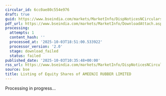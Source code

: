 ```yaml
---
circular_id: 6cc0ae80c554e976
draft: true
guid: https://www.bseindia.com/markets/MarketInfo/DispNoticesNCirculars.aspx?Noticeid={8A608CB5-9418-4BB0-AC8D-99657AFBE975}&noticeno=20251003-23&dt=10/03/2025&icount=23&totcount=73&flag=0
pdf_url: https://www.bseindia.com/markets/MarketInfo/DownloadAttach.aspx?id=20251003-23&attachedId=
processing:
  attempts: 1
  content_hash: ''
  processed_at: '2025-10-03T18:51:00.533922'
  processor_version: '2.0'
  stage: download_failed
  status: failed
published_date: '2025-10-03T10:35:48+00:00'
rss_url: https://www.bseindia.com/markets/MarketInfo/DispNoticesNCirculars.aspx?Noticeid={8A608CB5-9418-4BB0-AC8D-99657AFBE975}&noticeno=20251003-23&dt=10/03/2025&icount=23&totcount=73&flag=0
source: bse
title: Listing of Equity Shares of AMEENJI RUBBER LIMITED
---
```


Processing in progress...